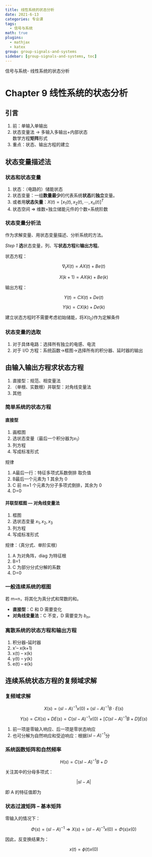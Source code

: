 ```yaml
---
title: 线性系统的状态分析
date: 2021-6-13
categories: 专业课
tags:
  - 信号与系统
math: true
plugins:
  - mathjax
  - katex
group: group-signals-and-systems
sidebar: [group-signals-and-systems, toc]
---
```


信号与系统- 线性系统的状态分析

<!-- more -->


# Chapter 9 线性系统的状态分析

## 引言

1. 前：单输入单输出
2. 状态变量法 -> 多输入多输出+内部状态<br />数学方程**矩阵**形式
3. 重点：状态、输出方程的建立

## 状态变量描述法

### 状态和状态变量

1. 状态：（电路的）储能状态
2. 状态变量：一组**数量最少**的代表系统**状态**的**独立**变量。
3. 或者用**状态矢量**：$X(t)=[x_1(t),x_2(t),\cdots,x_n(t)]^T$
4. 状态空间 => 维数=独立储能元件的个数=系统阶数

### 状态变量分析法

作为求解变量、用状态变量描述、分析系统的方法。

*Step 1*  **选**状态变量，列、写**状态方程**和**输出方程**。

状态方程：

$$
\nabla_t X(t) = AX(t) + Be(t)
$$


$$
X(k+1) = A X(k) + Be(k)
$$


输出方程：

$$
Y(t) = CX(t) + De(t)
$$


$$
Y(k)=CX(k) +De(k)
$$


建立状态方程时不需要考虑初始储能，将$X(t_0)$作为定解条件

### 状态变量的选取

1. 对于具体电路：选择所有独立的电感、电流
2. 对于 I/O 方程：系统函数->框图->选择所有的积分器、延时器的输出

## 由输入输出方程求状态方程

1. 直接型：规范、相变量法
2. （单根、实数根）并联型：对角线变量法
3. 其他

### 简单系统的状态方程

#### 直接型

1. 画框图
2. 选状态变量（最后一个积分器为$x_1$）
3. 列方程
4. 写成标准形式

规律

1. A最后一行：特征多项式系数倒排 取负值
2. B最后一个元素为 1 其余为 0
3. C 前 m+1 个元素为分子多项式倒排，其余为 0
4. D=0

#### 并联型框图 –– 对角线变量法

1. 框图
2. 选状态变量 $x_1, x_2, x_3$
3. 列方程
4. 写成标准形式

规律：（真分式、单阶实根）

1. A 为对角阵，diag 为特征根
2. B=1
3. C 为部分分式分解的系数
4. D=0

### 一般连续系统的框图

若 m=n，将其化为真分式和常数的和。

- **直接型**：C 和 D 需要变化
- **对角线变量法**：C 不变，D 需要变为 $b_n$。

### 离散系统的状态方程和输出方程

1. 积分器–延时器
2. x'– x(k+1)
3. x(t) – x(k)
4. y(t) – y(k)
5. e(t) – e(k)

## 连续系统状态方程的复频域求解

### 复频域求解

$$
X(s) =(sI-A)^{-1}x(0)+(sI-A)^{-1}B\cdot E(s)
$$


$$
Y(s) = CX(s) + DE(s) = C(sI-A)^{-1} x(0) + [C(sI-A)^{-1}B+D]E(s)
$$


1. 前一项是零输入响应、后一项是零状态响应
2. 也可分解为自然响应和受迫响应：根据$(sI-A)^{-1}$分

### 系统函数矩阵和自然频率

$$
H(s) = C(sI-A)^{-1}B+D
$$


关注其中的分母多项式：

$$
|sI-A|
$$


即 A 的特征值即为

### 状态过渡矩阵 – 基本矩阵

零输入的情况下：

$$
\Phi(s)=(sI-A)^{-1}\Rightarrow X(s)= (sI-A)^{-1} x(0) = \Phi(s) x(0)
$$


因此，反变换结果为：

$$
x(t) = \phi(t) x(0)
$$




